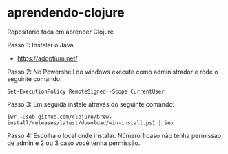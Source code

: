 # aprendendo-clojure
Repositório foca em aprender Clojure

Passo 1: Instalar o Java 
- https://adoptium.net/

Passo 2: No Powershell do windows execute como administrador e rode o seguinte comando:
```
Set-ExecutionPolicy RemoteSigned -Scope CurrentUser
```
Passo 3: Em seguida instale através do seguinte comando:
```
iwr -useb github.com/clojure/brew-install/releases/latest/download/win-install.ps1 | iex
```
Passo 4: Escolha o local onde instalar. Número 1 caso não tenha permissao de admin e 2 ou 3 caso você tenha permissão.




